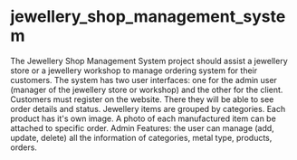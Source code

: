 # jewellery_shop_management_system
The Jewellery Shop Management System project should assist a jewellery store or a jewellery workshop to manage ordering system for their customers. The system has two user interfaces: one for the admin user (manager of the jewellery store or workshop) and the other for the client. Customers must register on the website. There they will be able to see order details and status. 
Jewellery items are grouped by categories. Each product has it's own image. A photo of each manufactured item can be attached to specific order.
Admin Features: the user can manage (add, update, delete) all the information of categories, metal type, products, orders.
